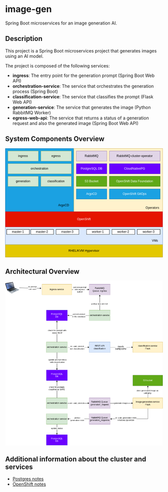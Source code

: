 # image-gen

Spring Boot microservices for an image generation AI.

## Description

This project is a Spring Boot microservices project that generates images using an AI model.

The project is composed of the following services:

- **ingress**: The entry point for the generation prompt (Spring Boot Web API)
- **orchestration-service**: The service that orchestrates the generation process (Spring Boot)
- **classification-service**: The service that classifies the prompt (Flask Web API)
- **generation-service**: The service that generates the image (Python RabbitMQ Worker)
- **egress-web-api**: The service that returns a status of a generation request and also the generated image (Spring Boot Web API)

## System Components Overview

![docs/system-components-overview.png](docs/system-components-overview.png)

## Architectural Overview

![docs/architecture-overview.png](docs/architecture-overview.png)

## Additional information about the cluster and services

- [Postgres notes](docs/postgres.md)
- [OpenShift notes](docs/OpenShift-notes.md)
